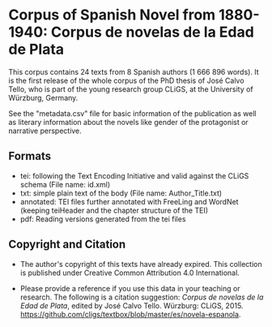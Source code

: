 Corpus of Spanish Novel from 1880-1940: Corpus de novelas de la Edad de Plata
========================================

This corpus contains  24 texts from 8 Spanish authors (1 666 896 words). It is the first release of the whole corpus of the PhD thesis of José Calvo Tello, who is part of the young research group CLiGS, at the University of Würzburg, Germany.

See the "metadata.csv" file for basic information of the publication as well as literary information about the novels like gender of the protagonist or narrative perspective.

## Formats

* tei: following the Text Encoding Initiative and valid against the CLiGS schema (File name: id.xml)
* txt: simple plain text of the body (File name: Author_Title.txt)
* annotated: TEI files further annotated with FreeLing and WordNet (keeping teiHeader and the chapter structure of the TEI)
* pdf: Reading versions generated from the tei files

## Copyright and Citation

* The author's copyright of this texts have already expired. This collection is published under Creative Common Attribution 4.0 International.

* Please provide a reference if you use this data in your teaching or research. The following is a citation suggestion: _Corpus de novelas de la Edad de Plata_, edited by José Calvo Tello. Würzburg: CLiGS, 2015. https://github.com/cligs/textbox/blob/master/es/novela-espanola.

